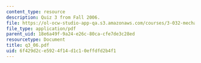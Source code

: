 ```yaml
---
content_type: resource
description: Quiz 3 from Fall 2006.
file: https://ol-ocw-studio-app-qa.s3.amazonaws.com/courses/3-032-mechanical-behavior-of-materials-fall-2007/6f429d2ce5924f14d1c10effdfd2b4f1_q3_06.pdf
file_type: application/pdf
parent_uid: 18e6a49f-9a24-e26c-80ca-cfe7de3c28ed
resourcetype: Document
title: q3_06.pdf
uid: 6f429d2c-e592-4f14-d1c1-0effdfd2b4f1
---
```

